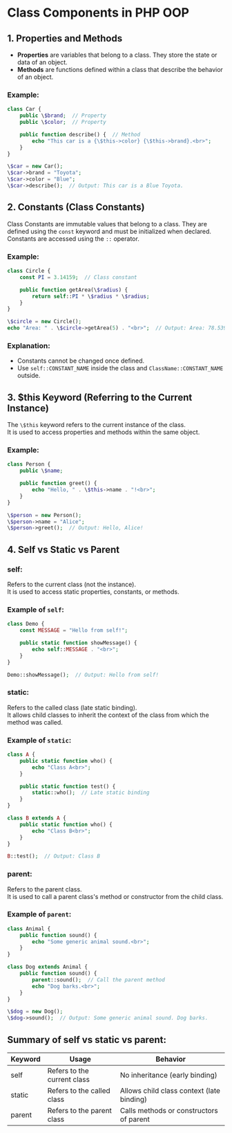 
# Class Components in PHP OOP

## 1. Properties and Methods
- **Properties** are variables that belong to a class. They store the state or data of an object.
- **Methods** are functions defined within a class that describe the behavior of an object.

### Example:
```php
class Car {
    public \$brand;  // Property
    public \$color;  // Property

    public function describe() {  // Method
        echo "This car is a {\$this->color} {\$this->brand}.<br>";
    }
}

\$car = new Car();
\$car->brand = "Toyota";
\$car->color = "Blue";
\$car->describe();  // Output: This car is a Blue Toyota.
```

## 2. Constants (Class Constants)
Class Constants are immutable values that belong to a class. They are defined using the `const` keyword and must be initialized when declared.  
Constants are accessed using the `::` operator.

### Example:
```php
class Circle {
    const PI = 3.14159;  // Class constant

    public function getArea(\$radius) {
        return self::PI * \$radius * \$radius;
    }
}

\$circle = new Circle();
echo "Area: " . \$circle->getArea(5) . "<br>";  // Output: Area: 78.53975
```

### Explanation:
- Constants cannot be changed once defined.
- Use `self::CONSTANT_NAME` inside the class and `ClassName::CONSTANT_NAME` outside.

## 3. \$this Keyword (Referring to the Current Instance)
The `\$this` keyword refers to the current instance of the class.  
It is used to access properties and methods within the same object.

### Example:
```php
class Person {
    public \$name;

    public function greet() {
        echo "Hello, " . \$this->name . "!<br>";
    }
}

\$person = new Person();
\$person->name = "Alice";
\$person->greet();  // Output: Hello, Alice!
```

## 4. Self vs Static vs Parent
### self: 
Refers to the current class (not the instance).  
It is used to access static properties, constants, or methods.

### Example of `self`:
```php
class Demo {
    const MESSAGE = "Hello from self!";

    public static function showMessage() {
        echo self::MESSAGE . "<br>";
    }
}

Demo::showMessage();  // Output: Hello from self!
```

### static:
Refers to the called class (late static binding).  
It allows child classes to inherit the context of the class from which the method was called.

### Example of `static`:
```php
class A {
    public static function who() {
        echo "Class A<br>";
    }

    public static function test() {
        static::who();  // Late static binding
    }
}

class B extends A {
    public static function who() {
        echo "Class B<br>";
    }
}

B::test();  // Output: Class B
```

### parent:
Refers to the parent class.  
It is used to call a parent class's method or constructor from the child class.

### Example of `parent`:
```php
class Animal {
    public function sound() {
        echo "Some generic animal sound.<br>";
    }
}

class Dog extends Animal {
    public function sound() {
        parent::sound();  // Call the parent method
        echo "Dog barks.<br>";
    }
}

\$dog = new Dog();
\$dog->sound();  // Output: Some generic animal sound. Dog barks.
```

## Summary of self vs static vs parent:

| Keyword | Usage                         | Behavior                                   |
|---------|-------------------------------|--------------------------------------------|
| self    | Refers to the current class    | No inheritance (early binding)             |
| static  | Refers to the called class     | Allows child class context (late binding)  |
| parent  | Refers to the parent class     | Calls methods or constructors of parent    |
